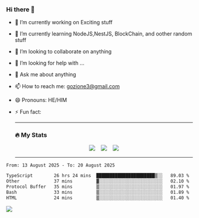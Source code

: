 ### Hi there 👋

<!--
**charlieScript/charlieScript** is a ✨ _special_ ✨ repository because its `README.md` (this file) appears on your GitHub profile.

Here are some ideas to get you started: -->

- 🔭 I’m currently working on Exciting stuff
- 🌱 I’m currently learning NodeJS,NestJS, BlockChain, and oother random stuff
- 👯 I’m looking to collaborate on anything
- 🤔 I’m looking for help with ...
- 💬 Ask me about anything
- 📫 How to reach me: gozione3@gmail.com
- 😄 Pronouns: HE/HIM
- ⚡ Fun fact:


  ---

  ### :fire: My Stats

  <div id="stats" align="center">
  <img src="http://github-readme-streak-stats.herokuapp.com?user=charlieScript&theme=dark&date_format=M%20j%5B%2C%20Y%5D" />&nbsp;&nbsp;&nbsp;
  <img src="https://github-readme-stats.vercel.app/api/top-langs/?username=charlieScript&layout=compact&theme=vision-friendly-dark"/>&nbsp;&nbsp;&nbsp;
  <img src="https://github-readme-stats.vercel.app/api?username=charlieScript&show_icons=true&theme=radical"/>
  </div>

  ---



<!--START_SECTION:waka-->

```txt
From: 13 August 2025 - To: 20 August 2025

TypeScript        26 hrs 24 mins  ██████████████████████▒░░   89.03 %
Other             37 mins         ▓░░░░░░░░░░░░░░░░░░░░░░░░   02.10 %
Protocol Buffer   35 mins         ▒░░░░░░░░░░░░░░░░░░░░░░░░   01.97 %
Bash              33 mins         ▒░░░░░░░░░░░░░░░░░░░░░░░░   01.89 %
HTML              24 mins         ▒░░░░░░░░░░░░░░░░░░░░░░░░   01.40 %
```

<!--END_SECTION:waka-->
![](https://komarev.com/ghpvc/?username=charlieScript)
